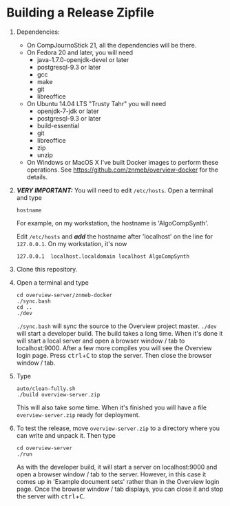 # Building a Release Zipfile

1. Dependencies:
    * On CompJournoStick 21, all the dependencies will be there.
    * On Fedora 20 and later, you will need
        * java-1.7.0-openjdk-devel or later
        * postgresql-9.3 or later
        * gcc
        * make
        * git
        * libreoffice
    * On Ubuntu 14.04 LTS "Trusty Tahr" you will need
        * openjdk-7-jdk or later
        * postgresql-9.3 or later
        * build-essential
        * git
        * libreoffice
        * zip
        * unzip
    * On Windows or MacOS X I've built Docker images to perform these operations. See https://github.com/znmeb/overview-docker for the details.

1. ***VERY IMPORTANT:*** You will need to edit `/etc/hosts`. Open a terminal and type

    ```
    hostname
    ```
    For example, on my workstation, the hostname is 'AlgoCompSynth'.

    Edit `/etc/hosts` and ***add*** the hostname after 'localhost' on the line for `127.0.0.1`. On my workstation, it's now

    ```
    127.0.0.1  localhost.localdomain localhost AlgoCompSynth
    ```

1. Clone this repository.

1. Open a terminal and type

    ```
    cd overview-server/znmeb-docker
    ./sync.bash
    cd ..
    ./dev
    ```

    `./sync.bash` will sync the source to the Overview project master. `./dev` will start a developer build. The build takes a long time. When it's done it will start a local server and open a browser window / tab to localhost:9000. After a few more compiles you will see the Overview login page. Press <kbd>ctrl</kbd>+<kbd>C</kbd> to stop the server. Then close the browser window / tab.

1. Type

    ```
    auto/clean-fully.sh
    ./build overview-server.zip
    ```
    
    This will also take some time. When it's finished you will have a file `overview-server.zip` ready for deployment.

1. To test the release, move `overview-server.zip` to a directory where you can write and unpack it. Then type

    ```
    cd overview-server
    ./run
    ```

    As with the developer build, it will start a server on localhost:9000 and open a browser window / tab to the server. However, in this case it comes up in 'Example document sets' rather than in the Overview login page. Once the browser window / tab displays, you can close it and stop the server with <kbd>ctrl</kbd>+<kbd>C</kbd>.
